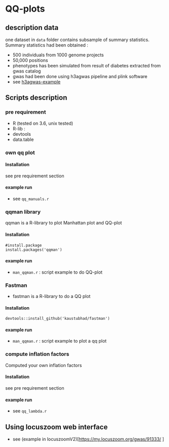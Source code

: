 # QQ-plots 

## description data
one dataset in `data` folder contains subsample of summary statistics. 
Summary statistics had been obtained :
* 500 individuals from 1000 genome projects
* 50,000 positions 
* phenotypes has been simulated from result of diabetes extracted from gwas catalog
* gwas had been done using h3agwas pipeline and plink software
* see [h3agwas-example](https://github.com/h3abionet/h3agwas-examples) 


## Scripts description 

### pre requirement
* R (tested on 3.6, unix tested)
* R-lib :
 * devtools
 * data.table

### own qq plot

#### Installation
see pre requirement section

#### example run 
* see `qq_manuals.r` 

### qqman library
qqman is a R-library to plot Manhattan plot and  QQ-plot
#### Installation
```
#install.package
install.packages('qqman')
```
#### example run
* `man_qqman.r` : script example to do QQ-plot

### Fastman
* fastman is a R-library to do a QQ plot

#### Installation

```
devtools::install_github('kaustubhad/fastman')
```

#### example run
* `man_qqman.r` : script example to plot a qq plot


### compute inflation factors

Computed your own inflation factors

#### Installation
see pre requirement section

#### example run 
* see `qq_lambda.r` 


## Using locuszoom web interface
 * see (example in locuszoomV2)[https://my.locuszoom.org/gwas/91333/ ]

